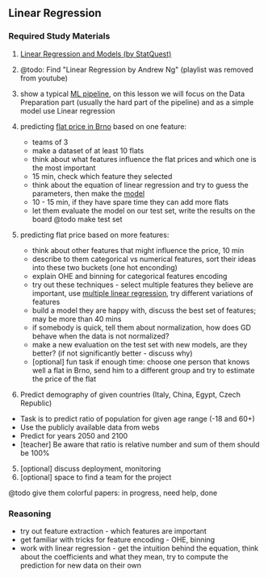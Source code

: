 ## Linear Regression

### Required Study Materials

1. [Linear Regression and Models (by StatQuest)](https://www.youtube.com/watch?v=PaFPbb66DxQ&list=PLblh5JKOoLUIzaEkCLIUxQFjPIlapw8nU)
2. @todo: Find "Linear Regression by Andrew Ng" (playlist was removed from youtube)

1. show a typical [ML pipeline](https://broutonlab.com/ghost/content/images/blog/how-machine-learning-pipelines-work/how-ML-pipeline-Work.png), 
on this lesson we will focus on the Data Preparation part (usually the hard part of the pipeline) and as a simple model use Linear regression
2. predicting [flat price in Brno](https://www.sreality.cz/en/search/for-sale/apartments/brno) based on one feature:
    * teams of 3
    * make a dataset of at least 10 flats
    * think about what features influence the flat prices and which one is the most important
    * 15 min, check which feature they selected
    * think about the equation of linear regression and try to guess the parameters, then make the [model](https://www.graphpad.com/quickcalcs/linear1/)
    * 10 - 15 min, if they have spare time they can add more flats
    * let them evaluate the model on our test set, write the results on the board @todo make test set
3. predicting flat price based on more features:
    * think about other features that might influence the price, 10 min
    * describe to them categorical vs numerical features, sort their ideas into these two buckets (one hot enconding)
    * explain OHE and binning for categorical features encoding
    * try out these techniques - select multiple features they believe are important, use [multiple linear regression](https://stats.blue/Stats_Suite/multiple_linear_regression_calculator.html), try different variations of features
    * build a model they are happy with, discuss the best set of features; may be more than 40 mins
    * if somebody is quick, tell them about normalization, how does GD behave when the data is not normalized?
    * make a new evaluation on the test set with new models, are they better? (if not significantly better - discuss why)
    * [optional] fun task if enough time: choose one person that knows well a flat in Brno, send him to a different group and try to estimate the price of the flat

4. Predict demography of given countries (Italy, China, Egypt, Czech Republic)
  * Task is to predict ratio of population for given age range (-18 and 60+)
  * Use the publicly available data from webs
  * Predict for years 2050 and 2100
  * [teacher] Be aware that ratio is relative number and sum of them should be 100%
5. [optional] discuss deployment, monitoring
6. [optional] space to find a team for the project


@todo give them colorful papers: in progress, need help, done

### Reasoning
* try out feature extraction - which features are important
* get familiar with tricks for feature encoding - OHE, binning
* work with linear regression - get the intuition behind the equation, think about the coefficients and what they mean, try to compute the prediction for new data on their own
